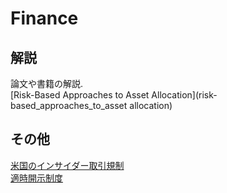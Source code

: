 # Finance  
## 解説  
論文や書籍の解説.  
[Risk-Based Approaches to Asset Allocation](risk-based_approaches_to_asset allocation) 

## その他  
[米国のインサイダー取引規制](http://www.slideshare.net/masakatooz/ss-61711419)  
[適時開示制度](http://www.slideshare.net/masakatooz/ss-61711419)

